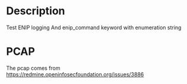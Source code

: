 # Description

Test ENIP logging
And enip_command keyword with enumeration string

# PCAP

The pcap comes from https://redmine.openinfosecfoundation.org/issues/3886
